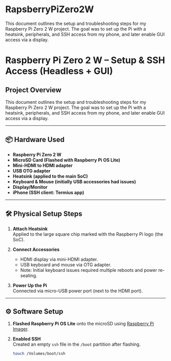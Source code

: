 # RapsberryPiZero2W
This document outlines the setup and troubleshooting steps for my Raspberry Pi Zero 2 W project. The goal was to set up the Pi with a heatsink, peripherals, and SSH access from my phone, and later enable GUI access via a display.


# Raspberry Pi Zero 2 W – Setup & SSH Access (Headless + GUI)

## Project Overview

This document outlines the setup and troubleshooting steps for my Raspberry Pi Zero 2 W project. The goal was to set up the Pi with a heatsink, peripherals, and SSH access from my phone, and later enable GUI access via a display.

---

## 📦 Hardware Used

- **Raspberry Pi Zero 2 W**
- **MicroSD Card (Flashed with Raspberry Pi OS Lite)**
- **Mini-HDMI to HDMI adapter**
- **USB OTG adapter**
- **Heatsink (applied to the main SoC)**
- **Keyboard & Mouse (initially USB accessories had issues)**
- **Display/Monitor**
- **iPhone (SSH client: Termius app)**

---

## 🛠️ Physical Setup Steps

1. **Attach Heatsink**  
   Applied to the large square chip marked with the Raspberry Pi logo (the SoC).

2. **Connect Accessories**  
   - HDMI display via mini-HDMI adapter.
   - USB keyboard and mouse via OTG adapter.
   - Note: Initial keyboard issues required multiple reboots and power re-seating.

3. **Power Up the Pi**  
   Connected via micro-USB power port (next to the HDMI port).

---

## ⚙️ Software Setup

1. **Flashed Raspberry Pi OS Lite** onto the microSD using [Raspberry Pi Imager](https://www.raspberrypi.com/software/).

2. **Enabled SSH**  
   Created an empty `ssh` file in the `/boot` partition after flashing.

   ```bash
   touch /Volumes/boot/ssh
